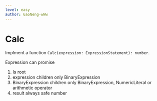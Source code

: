 ```yaml
---
level: easy
author: GaoNeng-wWw
---
```


# Calc

Implment a function `Calc(expression: ExpressionStatement): number`.

Expression can promise

1. Is root
2. expression children only BinaryExpression
3. BinaryExpression children only BinaryExpression, NumericLiteral or arithmetic operator
4. result always safe number